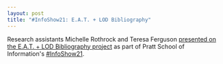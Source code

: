 ```yaml
---
layout: post
title: "#InfoShow21: E.A.T. + LOD Bibliography"
---
```

Research assistants Michelle Rothrock and Teresa Ferguson [presented on the E.A.T. + LOD Bibliography project](https://studentwork.prattsi.org/infoshow/2021/e-a-t-lod-turning-the-e-a-t-bibliography-into-linked-data) as part of Pratt School of Information's [#InfoShow21](https://studentwork.prattsi.org/infoshow/). 
